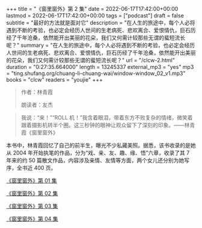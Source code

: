+++
title = "《窗里窗外》第 2 集"
date = 2022-06-17T17:42:00+00:00
lastmod = 2022-06-17T17:42:00+00:00
tags = ["podcast"]
draft = false
subtitle = "最好的方法就是面对它"
description = "在人生的旅途中，每个人必将遇到不断的考验，也必定会经历人世间的生老病死、悲欢离合、爱恨情仇，巨石历经了千年沧桑，依然能开出美丽的花朵，我们又何需计较那些无谓的蜚短流长呢？"
summary = "在人生的旅途中，每个人必将遇到不断的考验，也必定会经历人世间的生老病死、悲欢离合、爱恨情仇，巨石历经了千年沧桑，依然能开出美丽的花朵，我们又何需计较那些无谓的蜚短流长呢？"
url = "/clcw-2.html"
duration = "0:27:35.664000"
length = 13245337
external_mp3 = "yes"
mp3 = "ting.shufang.org/chuang-li-chuang-wai/window-window_02_v1.mp3"
books = "clcw"
readers = "youjie"
+++

> 作者：林青霞
>
> 朗读者：友杰

> 我说：“来！”“ROLL 机！”我含着眼泪，带着东方不败复杂的情绪，微笑着跟着摄影机转半个圈。这三秒钟的眼神让观众留下了深刻的印象。——林青霞《窗里窗外》

本书中，林青霞回忆了自己的前半生，曝光不少私藏美照。据悉，该书收录的是她从 2004 年开始执笔的作品，分为“戏、亲、友、趣、缘、悟”六章，收录了其 7 年来的约 50 篇散文作品，内容涉及亲情、友情等方面，两个女儿还分别为她写序，全书近 400 页。

[《窗里窗外》第 01 集](./clcw-1.html)

[《窗里窗外》第 02 集](./clcw-2.html)

[《窗里窗外》第 03 集](./clcw-3.html)

[《窗里窗外》第 04 集](./clcw-4.html)

